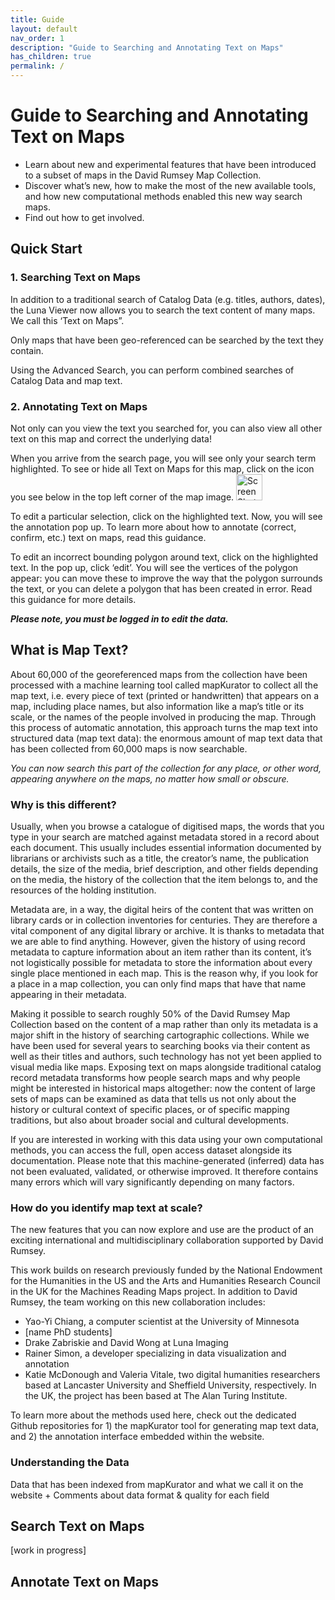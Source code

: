 ```yaml
---
title: Guide
layout: default
nav_order: 1
description: "Guide to Searching and Annotating Text on Maps"
has_children: true
permalink: /
---
```



# Guide to Searching and Annotating Text on Maps

- Learn about new and experimental features that have been introduced to a subset of maps in the David Rumsey Map Collection. 
- Discover what’s new, how to make the most of the new available tools, and how new computational methods enabled this new way search maps. 
- Find out how to get involved.


## Quick Start

### 1. Searching Text on Maps

In addition to a traditional search of Catalog Data (e.g. titles, authors, dates), the Luna Viewer now allows you to search the text content of many maps. We call this ‘Text on Maps”. 

Only maps that have been geo-referenced can be searched by the text they contain.

Using the Advanced Search, you can perform combined searches of Catalog Data and map text. 




### 2. Annotating Text on Maps

Not only can you view the text you searched for, you can also view all other text on this map and correct the underlying data!


 When you arrive from the search page, you will see only your search term highlighted. To see or hide all Text on Maps for this map, click on the icon you see below in the top left corner of the map image.
<img width="42" alt="Screen Shot 2023-03-16 at 17 06 24" src="https://user-images.githubusercontent.com/20363927/225681301-0f4aadf6-9179-4c08-b948-a70eeb49de30.png">


To edit a particular selection, click on the highlighted text. Now, you will see the annotation pop up. To learn more about how to annotate (correct, confirm, etc.) text on maps, read this guidance.


To edit an incorrect bounding polygon around text, click on the highlighted text. In the pop up, click ‘edit’. You will see the vertices of the polygon appear: you can move these to improve the way that the polygon surrounds the text, or you can delete a polygon that has been created in error. Read this guidance for more details.


***Please note, you must be logged in to edit the data.***


## What is Map Text?
About 60,000 of the georeferenced maps from the collection have been processed with a machine learning tool called mapKurator to collect all the map text, i.e. every piece of text (printed or handwritten) that appears on a map, including place names, but also information like a map’s title or its scale, or the names of the people involved in producing the map. Through this process of automatic annotation, this approach turns the map text into structured data (map text data): the enormous amount of map text data that has been collected from 60,000 maps is now searchable. 

*You can now search this part of the collection for any place, or other word, appearing anywhere on the maps, no matter how small or obscure.* 

### Why is this different?
Usually, when you browse a catalogue of digitised maps, the words that you type in your search are matched against metadata stored in a record about each document. This usually includes essential information documented by librarians or archivists such as a title, the creator’s name, the publication details, the size of the media, brief description, and other fields depending on the media, the history of the collection that the item belongs to, and the resources of the holding institution. 

Metadata are, in a way, the digital heirs of the content that was written on library cards or in collection inventories for centuries. They are therefore a vital component of any digital library or archive. It is thanks to metadata that we are able to find anything. However, given the history of using record metadata to capture information about an item rather than its content, it’s not logistically possible for metadata to store the information about every single place mentioned in each map. This is the reason why, if you look for a place in a map collection, you can only find maps that have that name appearing in their metadata.

Making it possible to search roughly 50% of the David Rumsey Map Collection based on the content of a map rather than only its metadata is a major shift in the history of searching cartographic collections. While we have been used for several years to searching books via their content as well as their titles and authors, such technology has not yet been applied to visual media like maps. Exposing text on maps alongside traditional catalog record metadata transforms how people search maps and why people might be interested in historical maps altogether: now the content of large sets of maps can be examined as data that tells us not only about the history or cultural context of specific places, or of specific mapping traditions, but also about broader social and cultural developments. 

If you are interested in working with this data using your own computational methods, you can access the full, open access dataset alongside its documentation. Please note that this machine-generated (inferred) data has not been evaluated, validated, or otherwise improved. It therefore contains many errors which will vary significantly depending on many factors. 

### How do you identify map text at scale?
The new features that you can now explore and use are the product of an exciting international and multidisciplinary collaboration supported by David Rumsey. 

This work builds on research previously funded by the National Endowment for the Humanities in the US and the Arts and Humanities Research Council in the UK for the Machines Reading Maps project. In addition to David Rumsey, the team working on this new collaboration includes:

- Yao-Yi Chiang, a computer scientist at the University of Minnesota 
- [name PhD students] 
- Drake Zabriskie and David Wong at Luna Imaging 
- Rainer Simon, a developer specializing in data visualization and annotation 
- Katie McDonough and Valeria Vitale, two digital humanities researchers based at Lancaster University and Sheffield University, respectively. In the UK, the project has been based at The Alan Turing Institute.

To learn more about the methods used here, check out the dedicated Github repositories for 1) the mapKurator tool for generating map text data, and 2) the annotation interface embedded within the website. 

### Understanding the Data
Data that has been indexed from mapKurator and what we call it on the website + Comments about data format & quality for each field 



## Search Text on Maps

[work in progress]


## Annotate Text on Maps
